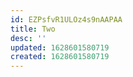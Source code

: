 ```yaml
---
id: EZPsfvR1ULOz4s9nAAPAA
title: Two
desc: ''
updated: 1628601580719
created: 1628601580719
---
```

